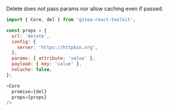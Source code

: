 Delete does not pass params nor allow caching even if passed.

```js
import { Core, del } from 'gitea-react-toolkit';

const props = {
  url: 'delete',
  config: {
    server: 'https://httpbin.org',
  },
  params: { attribute: 'value' },
  payload: { key: 'value' },
  noCache: false,
};

<Core
  promise={del}
  props={props}
/>
```
